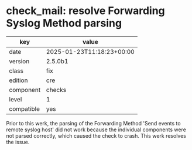 [//]: # (werk v2)
# check_mail: resolve Forwarding Syslog Method parsing

key        | value
---------- | ---
date       | 2025-01-23T11:18:23+00:00
version    | 2.5.0b1
class      | fix
edition    | cre
component  | checks
level      | 1
compatible | yes

Prior to this werk, the parsing of the Forwarding Method 'Send events to remote 
syslog host' did not work because the individual components were not parsed 
correctly, which caused the check to crash. This werk resolves the issue.
